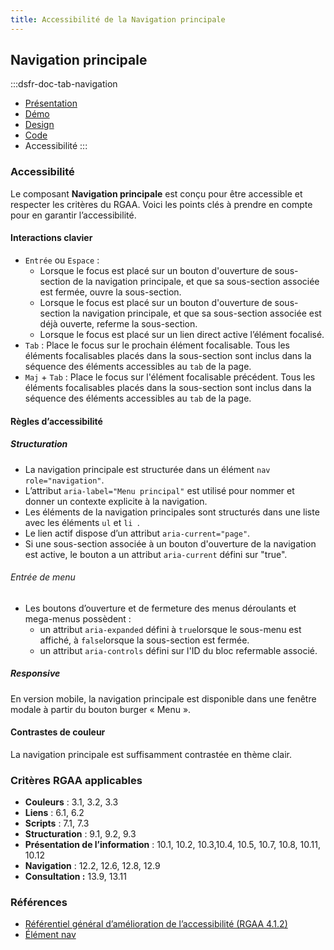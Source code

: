 ```yaml
---
title: Accessibilité de la Navigation principale
---
```


## Navigation principale

:::dsfr-doc-tab-navigation
- [Présentation](../index.md)
- [Démo](../demo/index.md)
- [Design](../design/index.md)
- [Code](../code/index.md)
- Accessibilité
:::

### Accessibilité

Le composant **Navigation principale** est conçu pour être accessible et respecter les critères du RGAA. Voici les points clés à prendre en compte pour en garantir l’accessibilité.

#### Interactions clavier

- `Entrée` ou `Espace` :
    - Lorsque le focus est placé sur un bouton d'ouverture de sous-section de la navigation principale, et que sa sous-section associée est fermée, ouvre la sous-section.
    - Lorsque le focus est placé sur un bouton d'ouverture de sous-section la navigation principale, et que sa sous-section associée est déjà ouverte, referme la sous-section.
    - Lorsque le focus est placé sur un lien direct active l’élément focalisé.
- `Tab` : Place le focus sur le prochain élément focalisable. Tous les éléments focalisables placés dans la sous-section sont inclus dans la séquence des éléments accessibles au `tab` de la page.
- `Maj` + `Tab` : Place le focus sur l'élément focalisable précédent. Tous les éléments focalisables placés dans la sous-section sont inclus dans la séquence des éléments accessibles au `tab` de la page.

#### Règles d’accessibilité

##### Structuration

- La navigation principale est structurée dans un élément `nav role="navigation"`.
- L’attribut `aria-label="Menu principal"` est utilisé pour nommer et donner un contexte explicite à la navigation.
- Les éléments de la navigation principales sont structurés dans une liste avec les éléments `ul` et `li `.
- Le lien actif dispose d’un attribut `aria-current="page"`.
- Si une sous-section associée à un bouton d'ouverture de la navigation est active, le bouton a un attribut `aria-current` défini sur "true".

###### Entrée de menu

- Les boutons d’ouverture et de fermeture des menus déroulants et mega-menus possèdent&nbsp;:
  - un attribut `aria-expanded` défini à `true`lorsque le sous-menu est affiché, à `false`lorsque la sous-section est fermée.
  - un attribut `aria-controls` défini sur l'ID du bloc refermable associé.

##### Responsive

En version mobile, la navigation principale est disponible dans une fenêtre modale à partir du bouton burger «&nbsp;Menu&nbsp;».

#### Contrastes de couleur

La navigation principale est suffisamment contrastée en thème clair.

### Critères RGAA applicables
- **Couleurs** : 3.1, 3.2, 3.3
- **Liens** : 6.1, 6.2
- **Scripts** : 7.1, 7.3 
- **Structuration** : 9.1, 9.2, 9.3
- **Présentation de l’information** : 10.1, 10.2, 10.3,10.4, 10.5, 10.7, 10.8, 10.11, 10.12
- **Navigation** : 12.2, 12.6, 12.8, 12.9
- **Consultation&nbsp;:** 13.9, 13.11

### Références

- [Référentiel général d’amélioration de l’accessibilité (RGAA 4.1.2)](https://accessibilite.numerique.gouv.fr/methode/criteres-et-tests/) 
- [Élément nav](https://html.spec.whatwg.org/#the-nav-element)